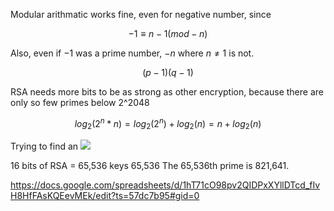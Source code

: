 

Modular arithmatic works fine, even for negative number, since

$$ -1 \equiv n - 1 (mod -n) $$


Also, even if $-1$ was a prime number, $-n$ where $n \ne 1$ is not. 


$$(p - 1)(q - 1)$$

RSA needs more bits to be as strong as other encryption, because there are only
so few primes below 2^2048

$$log_2(2^n *n) = log_2(2^n) + log_2(n) = n + log_2(n)$$

Trying to find an 
![](too-big.png)

16 bits of RSA = 65,536 keys
65,536 
The 65,536th prime is 821,641.

https://docs.google.com/spreadsheets/d/1hT71cO98pv2QIDPxXYllDTcd_fIvH8HfFAsKQEevMEk/edit?ts=57dc7b95#gid=0



